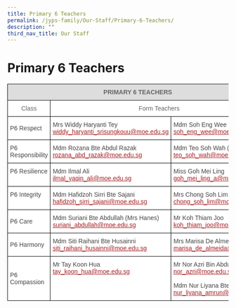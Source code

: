 ```yaml
---
title: Primary 6 Teachers
permalink: /jyps-family/Our-Staff/Primary-6-Teachers/
description: ""
third_nav_title: Our Staff
---
```

Primary 6 Teachers
==================

<style type="text/css">
.tg  {border-collapse:collapse;border-spacing:0;}
.tg td{border-color:black;border-style:solid;border-width:1px;font-family:Arial, sans-serif;font-size:14px;
  overflow:hidden;padding:10px 5px;word-break:normal;}
.tg th{border-color:black;border-style:solid;border-width:1px;font-family:Arial, sans-serif;font-size:14px;
  font-weight:normal;overflow:hidden;padding:10px 5px;word-break:normal;}
.tg .tg-20fz{background-color:#FFF;color:#A52023;text-align:left;vertical-align:top}
.tg .tg-a4yv{background-color:#DDD;color:#666;font-weight:bold;text-align:center;vertical-align:top}
.tg .tg-fwnj{background-color:#FFF;color:#454545;text-align:left;vertical-align:top}
.tg .tg-zqva{background-color:#FFF;color:#666;text-align:center;vertical-align:top}
.tg .tg-sdzj{background-color:#FFF;color:#454545;text-align:left;vertical-align:middle}
</style>
<table class="tg">
<thead>
  <tr>
    <th class="tg-a4yv" colspan="3">PRIMARY 6 TEACHERS</th>
  </tr>
</thead>
<tbody>
  <tr>
    <td class="tg-zqva"> Class</td>
    <td class="tg-zqva" colspan="2"> Form Teachers</td>
  </tr>
  <tr>
    <td class="tg-sdzj">P6 Respect</td>
    <td class="tg-sdzj">Mrs Widdy Haryanti Tey<br><a href="mailto:widdy_haryanti_srisungkouu@moe.edu.sg" target="_blank" rel="noopener noreferrer"><span style="text-decoration:underline;color:#A52023">widdy_haryanti_srisungkouu@moe.edu.sg</span></a> </td>
    <td class="tg-sdzj">Mdm Soh Eng Wee<br><a href="mailto:soh_eng_wee@moe.edu.sg"><span style="text-decoration:underline;color:#A52023">soh_eng_wee@moe.edu.sg</span></a></td>
  </tr>
  <tr>
    <td class="tg-fwnj">P6 Responsibility</td>
    <td class="tg-20fz"><span style="color:#454545">Mdm Rozana Bte Abdul Razak</span><br><a href="mailto:rozana_abd_razak@moe.edu.sg" target="_blank" rel="noopener noreferrer"><span style="text-decoration:underline;color:#A52023">rozana_abd_razak@moe.edu.sg</span></a><br></td>
    <td class="tg-20fz"><span style="color:#454545">Mdm Teo Soh Wah (Mrs Chan)</span><br><a href="mailto:teo_soh_wah@moe.edu.sg" target="_blank" rel="noopener noreferrer"><span style="text-decoration:underline;color:#A52023">teo_soh_wah@moe.edu.sg</span></a><br></td>
  </tr>
  <tr>
    <td class="tg-fwnj">P6 Resilience</td>
    <td class="tg-20fz"><span style="color:#454545">Mdm Ilmal Ali</span><br><a href="mailto:ilmal_yaqin_ali@moe.edu.sg" target="_blank" rel="noopener noreferrer"><span style="text-decoration:underline;color:#A52023">ilmal_yaqin_ali@moe.edu.sg</span></a><br></td>
    <td class="tg-20fz"><span style="color:#454545">Miss Goh Mei Ling</span><br><a href="mailto:goh_mei_ling_a@moe.edu.sg" target="_blank" rel="noopener noreferrer"><span style="text-decoration:underline;color:#A52023">goh_mei_ling_a@moe.edu.sg</span></a><br></td>
  </tr>
  <tr>
    <td class="tg-fwnj">P6 Integrity</td>
    <td class="tg-20fz"><span style="color:#454545">Mdm Hafidzoh Sirri Bte Sajani</span><br><a href="mailto:hafidzoh_sirri_sajani@moe.edu.sg" target="_blank" rel="noopener noreferrer"><span style="text-decoration:underline;color:#A52023">hafidzoh_sirri_sajani@moe.edu.sg</span></a><br></td>
    <td class="tg-20fz"><span style="color:#454545">Mrs Chong Soh Lim</span><br><a href="mailto:chong_soh_lim@moe.edu.sg" target="_blank" rel="noopener noreferrer"><span style="text-decoration:underline;color:#A52023">chong_soh_lim@moe.edu.sg</span></a><br></td>
  </tr>
  <tr>
    <td class="tg-sdzj">P6 Care</td>
    <td class="tg-20fz"><span style="color:#454545">Mdm Suriani Bte Abdullah (Mrs Hanes)</span><br><a href="mailto:suriani_abdullah@moe.edu.sg" target="_blank" rel="noopener noreferrer"><span style="text-decoration:underline;color:#A52023">suriani_abdullah@moe.edu.sg</span></a><br></td>
    <td class="tg-20fz"><span style="color:#454545">Mr Koh Thiam Joo</span><br><a href="mailto:koh_thiam_joo@moe.edu.sg" target="_blank" rel="noopener noreferrer"><span style="text-decoration:underline;color:#A52023">koh_thiam_joo@moe.edu.sg</span></a><br></td>
  </tr>
  <tr>
    <td class="tg-sdzj">P6 Harmony</td>
    <td class="tg-sdzj">Mdm Siti Raihani Bte Husainni<br><a href="mailto:siti_raihani_husainni@moe.edu.sg"><span style="text-decoration:underline;color:#A52023">siti_raihani_husainni@moe.edu.sg</span></a><br></td>
    <td class="tg-20fz"><span style="color:#454545">Mrs Marisa De Almeida</span><br><a href="mailto:marisa_de_almeida@moe.edu.sg" target="_blank" rel="noopener noreferrer"><span style="text-decoration:underline;color:#A52023">marisa_de_almeida@moe.edu.sg</span></a><br></td>
  </tr>
  <tr>
    <td class="tg-sdzj">P6 Compassion </td>
    <td class="tg-20fz"><span style="color:#454545">Mr Tay Koon Hua</span><br><a href="mailto:tay_koon_hua@moe.edu.sg" target="_blank" rel="noopener noreferrer"><span style="text-decoration:underline;color:#A52023">tay_koon_hua@moe.edu.sg</span></a><br></td>
    <td class="tg-20fz"><span style="color:#454545">Mr Nor Azri Bin Abdul Aziz</span><br><a href="mailto:nor_azri@moe.edu.sg" target="_blank" rel="noopener noreferrer"><span style="text-decoration:underline;color:#A52023">nor_azri@moe.edu.sg</span></a><br><br><span style="color:#454545">Mdm Nur Liyana Bte Amrun</span><br><a href="mailto:nur_liyana_amrun@moe.edu.sg" target="_blank" rel="noopener noreferrer"><span style="text-decoration:underline;color:#A52023">nur_liyana_amrun@moe.edu.sg</span></a></td>
  </tr>
</tbody>
</table>
